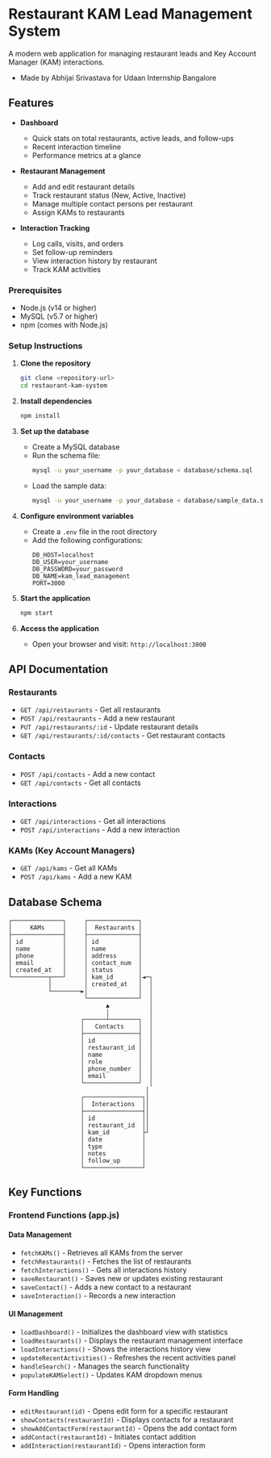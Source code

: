 # Restaurant KAM Lead Management System

A modern web application for managing restaurant leads and Key Account Manager (KAM) interactions.

- Made by Abhijai Srivastava for Udaan Internship Bangalore

## Features

- **Dashboard** 
  - Quick stats on total restaurants, active leads, and follow-ups
  - Recent interaction timeline
  - Performance metrics at a glance

- **Restaurant Management**
  - Add and edit restaurant details
  - Track restaurant status (New, Active, Inactive)
  - Manage multiple contact persons per restaurant
  - Assign KAMs to restaurants

- **Interaction Tracking**
  - Log calls, visits, and orders
  - Set follow-up reminders
  - View interaction history by restaurant
  - Track KAM activities


### Prerequisites

- Node.js (v14 or higher)
- MySQL (v5.7 or higher)
- npm (comes with Node.js)

### Setup Instructions

1. **Clone the repository**
   ```bash
   git clone <repository-url>
   cd restaurant-kam-system
   ```

2. **Install dependencies**
   ```bash
   npm install
   ```


3. **Set up the database**
   - Create a MySQL database
   - Run the schema file:
     ```bash
     mysql -u your_username -p your_database < database/schema.sql
     ```
   - Load the sample data:
     ```bash
     mysql -u your_username -p your_database < database/sample_data.sql
     ```
4. **Configure environment variables**
   - Create a `.env` file in the root directory
   - Add the following configurations:
     ```
     DB_HOST=localhost
     DB_USER=your_username
     DB_PASSWORD=your_password
     DB_NAME=kam_lead_management
     PORT=3000
     ```

5. **Start the application**
   ```bash
   npm start
   ```

6. **Access the application**
   - Open your browser and visit: `http://localhost:3000`

##  API Documentation

### Restaurants

- `GET /api/restaurants` - Get all restaurants
- `POST /api/restaurants` - Add a new restaurant
- `PUT /api/restaurants/:id` - Update restaurant details
- `GET /api/restaurants/:id/contacts` - Get restaurant contacts

### Contacts

- `POST /api/contacts` - Add a new contact
- `GET /api/contacts` - Get all contacts

### Interactions

- `GET /api/interactions` - Get all interactions
- `POST /api/interactions` - Add a new interaction

### KAMs (Key Account Managers)

- `GET /api/kams` - Get all KAMs
- `POST /api/kams` - Add a new KAM

## Database Schema

```
┌──────────────┐     ┌──────────────┐
│     KAMs     │     │  Restaurants │
├──────────────┤     ├──────────────┤
│ id           │     │ id           │
│ name         │     │ name         │
│ phone        │     │ address      │
│ email        │     │ contact_num  │
│ created_at   │     │ status       │
└──────────┬───┘     │ kam_id       │◄─┐
           │         │ created_at   │  │
           └────────►│              │  │
                     └──────────────┘  │
                           ▲           │
                           │           │
                    ┌──────┴────────┐  │
                    │   Contacts    │  │
                    ├───────────────┤  │
                    │ id            │  │
                    │ restaurant_id │  │
                    │ name          │  │
                    │ role          │  │
                    │ phone_number  │  │
                    │ email         │  │
                    └───────────────┘  │
                                      │
                    ┌────────────────┐│
                    │  Interactions  ││
                    ├────────────────┤│
                    │ id             ││
                    │ restaurant_id  ││
                    │ kam_id         ├┘
                    │ date           │
                    │ type           │
                    │ notes          │
                    │ follow_up      │
                    └────────────────┘
```



## Key Functions

### Frontend Functions (app.js)

#### Data Management
- `fetchKAMs()` - Retrieves all KAMs from the server
- `fetchRestaurants()` - Fetches the list of restaurants
- `fetchInteractions()` - Gets all interactions history
- `saveRestaurant()` - Saves new or updates existing restaurant
- `saveContact()` - Adds a new contact to a restaurant
- `saveInteraction()` - Records a new interaction

#### UI Management
- `loadDashboard()` - Initializes the dashboard view with statistics
- `loadRestaurants()` - Displays the restaurant management interface
- `loadInteractions()` - Shows the interactions history view
- `updateRecentActivities()` - Refreshes the recent activities panel
- `handleSearch()` - Manages the search functionality
- `populateKAMSelect()` - Updates KAM dropdown menus

#### Form Handling
- `editRestaurant(id)` - Opens edit form for a specific restaurant
- `showContacts(restaurantId)` - Displays contacts for a restaurant
- `showAddContactForm(restaurantId)` - Opens the add contact form
- `addContact(restaurantId)` - Initiates contact addition
- `addInteraction(restaurantId)` - Opens interaction form

